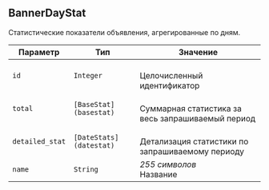 
## BannerDayStat

Статистические показатели объявления, агрегированные по дням.

<table>
    <thead>
        <tr><th>Параметр</th><th>Тип</th><th>Значение</th></tr>
    </thead>
    <tbody>
        <tr>
            <td><code>id</code></td>
            <td><code>Integer</code></td>
            <td><br />Целочисленный идентификатор</td>
        </tr><tr>
            <td><code>total</code></td>
            <td><code>[BaseStat](basestat)</code></td>
            <td><br />Суммарная статистика за весь запрашиваемый период</td>
        </tr><tr>
            <td><code>detailed_stat</code></td>
            <td><code>[DateStats](datestat)</code></td>
            <td><br />Детализация статистики по запрашиваемому периоду</td>
        </tr><tr>
            <td><code>name</code></td>
            <td><code>String</code></td>
            <td><em>255 символов</em> <br />Название</td>
        </tr>
    </tbody>
</table>